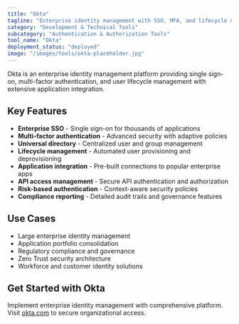 ```yaml
---
title: "Okta"
tagline: "Enterprise identity management with SSO, MFA, and lifecycle management"
category: "Development & Technical Tools"
subcategory: "Authentication & Authorization Tools"
tool_name: "Okta"
deployment_status: "deployed"
image: "/images/tools/okta-placeholder.jpg"
---
```

Okta is an enterprise identity management platform providing single sign-on, multi-factor authentication, and user lifecycle management with extensive application integration.

## Key Features

- **Enterprise SSO** - Single sign-on for thousands of applications
- **Multi-factor authentication** - Advanced security with adaptive policies
- **Universal directory** - Centralized user and group management
- **Lifecycle management** - Automated user provisioning and deprovisioning
- **Application integration** - Pre-built connections to popular enterprise apps
- **API access management** - Secure API authentication and authorization
- **Risk-based authentication** - Context-aware security policies
- **Compliance reporting** - Detailed audit trails and governance features

## Use Cases

- Large enterprise identity management
- Application portfolio consolidation
- Regulatory compliance and governance
- Zero Trust security architecture
- Workforce and customer identity solutions

## Get Started with Okta

Implement enterprise identity management with comprehensive platform. Visit [okta.com](https://www.okta.com) to secure organizational access.